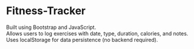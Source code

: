 # Fitness-Tracker
Built using Bootstrap and JavaScript. <br>
Allows users to log exercises with date, type, duration, calories, and notes. <br>
 Uses localStorage for data persistence (no backend required).
